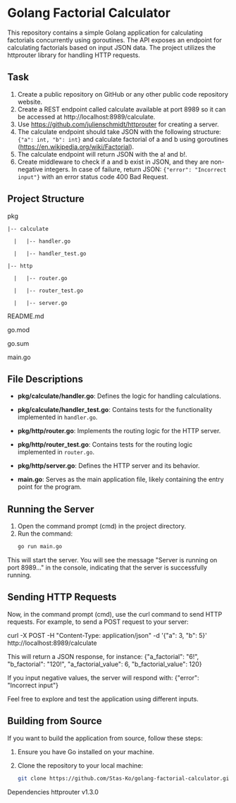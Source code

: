 # Golang Factorial Calculator

This repository contains a simple Golang application for calculating factorials concurrently using goroutines. The API exposes an endpoint for calculating factorials based on input JSON data. The project utilizes the httprouter library for handling HTTP requests.


## Task

1. Create a public repository on GitHub or any other public code repository website.
2. Create a REST endpoint called calculate available at port 8989 so it can be accessed at http://localhost:8989/calculate.
3. Use https://github.com/julienschmidt/httprouter for creating a server.
4. The calculate endpoint should take JSON with the following structure: `{"a": int, "b": int}` and calculate factorial of a and b using goroutines (https://en.wikipedia.org/wiki/Factorial).
5. The calculate endpoint will return JSON with the a! and b!.
6. Create middleware to check if a and b exist in JSON, and they are non-negative integers. In case of failure, return JSON: `{"error": "Incorrect input"}` with an error status code 400 Bad Request.


## Project Structure

pkg

    |-- calculate

      |   |-- handler.go

      |   |-- handler_test.go

    |-- http

      |   |-- router.go

      |   |-- router_test.go

      |   |-- server.go

README.md

go.mod

go.sum

main.go



## File Descriptions

- **pkg/calculate/handler.go**: Defines the logic for handling calculations.

- **pkg/calculate/handler_test.go**: Contains tests for the functionality implemented in `handler.go`.

- **pkg/http/router.go**: Implements the routing logic for the HTTP server.

- **pkg/http/router_test.go**: Contains tests for the routing logic implemented in `router.go`.

- **pkg/http/server.go**: Defines the HTTP server and its behavior.

- **main.go**: Serves as the main application file, likely containing the entry point for the program.


## Running the Server

1. Open the command prompt (cmd) in the project directory.
2. Run the command:
   ```bash
   go run main.go

This will start the server. You will see the message "Server is running on port 8989..." in the console, indicating that the server is successfully running.

## Sending HTTP Requests

Now, in the command prompt (cmd), use the curl command to send HTTP requests. For example, to send a POST request to your server:

curl -X POST -H "Content-Type: application/json" -d '{"a": 3, "b": 5}' http://localhost:8989/calculate

This will return a JSON response, for instance: {"a_factorial": "6!", "b_factorial": "120!", "a_factorial_value": 6, "b_factorial_value": 120}

If you input negative values, the server will respond with: {"error": "Incorrect input"}

Feel free to explore and test the application using different inputs.


## Building from Source

If you want to build the application from source, follow these steps:

1. Ensure you have Go installed on your machine.

2. Clone the repository to your local machine:
   ```bash
   git clone https://github.com/Stas-Ko/golang-factorial-calculator.git

Dependencies
httprouter v1.3.0



   

